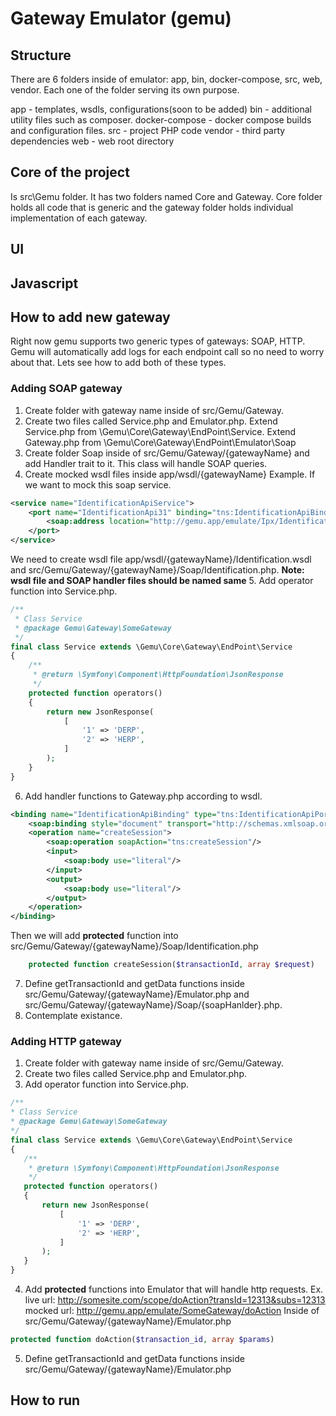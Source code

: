 # Gateway Emulator (gemu)
## Structure

There are 6 folders inside of emulator: app, bin, docker-compose, src, web, vendor. 
Each one of the folder serving its own purpose.

app - templates, wsdls, configurations(soon to be added)
bin - additional utility files such as composer.
docker-compose - docker compose builds and configuration files.
src - project PHP code
vendor - third party dependencies
web - web root directory

## Core of the project  

Is src\Gemu folder. It has two folders named Core and Gateway. 
Core folder holds all code that is generic and the gateway folder holds individual implementation 
of each gateway.




## UI

## Javascript

## How to add new gateway

Right now gemu supports two generic types of gateways: SOAP, HTTP. 
Gemu will automatically add logs for each endpoint call so no need to worry about that.
Lets see how to add both of these types.

### Adding SOAP gateway

1. Create folder with gateway name inside of src/Gemu/Gateway.
2. Create two files called Service.php and Emulator.php. 
Extend Service.php from \Gemu\Core\Gateway\EndPoint\Service. 
Extend Gateway.php from \Gemu\Core\Gateway\EndPoint\Emulator\Soap
3. Create folder Soap inside of src/Gemu/Gateway/{gatewayName} and add Handler trait to it. 
This class will handle SOAP queries. 
4. Create mocked wsdl files inside app/wsdl/{gatewayName}
Example. If we want to mock this soap service.
```xml
<service name="IdentificationApiService">
    <port name="IdentificationApi31" binding="tns:IdentificationApiBinding">
        <soap:address location="http://gemu.app/emulate/Ipx/Identification"/>
    </port>
</service>
```
We need to create wsdl file app/wsdl/{gatewayName}/Identification.wsdl 
and src/Gemu/Gateway/{gatewayName}/Soap/Identification.php. 
**Note: wsdl file and SOAP handler files should be named same**
5. Add operator function into Service.php.
```php
/**
 * Class Service
 * @package Gemu\Gateway\SomeGateway
 */
final class Service extends \Gemu\Core\Gateway\EndPoint\Service
{
    /**
     * @return \Symfony\Component\HttpFoundation\JsonResponse
     */
    protected function operators()
    {
        return new JsonResponse(
            [
                '1' => 'DERP',
                '2' => 'HERP',
            ]
        );
    }
}
```
6. Add handler functions to Gateway.php according to wsdl. 
```xml
<binding name="IdentificationApiBinding" type="tns:IdentificationApiPort">
    <soap:binding style="document" transport="http://schemas.xmlsoap.org/soap/http"/>
    <operation name="createSession">
        <soap:operation soapAction="tns:createSession"/>
        <input>
            <soap:body use="literal"/>
        </input>
        <output>
            <soap:body use="literal"/>
        </output>
    </operation>
</binding>
```

Then we will add **protected** function into src/Gemu/Gateway/{gatewayName}/Soap/Identification.php 
```php
    protected function createSession($transactionId, array $request)
```
7. Define getTransactionId and getData functions inside src/Gemu/Gateway/{gatewayName}/Emulator.php
and src/Gemu/Gateway/{gatewayName}/Soap/{soapHanlder}.php.
8. Contemplate existance.

### Adding HTTP gateway

1. Create folder with gateway name inside of src/Gemu/Gateway.
2. Create two files called Service.php and Emulator.php.
3. Add operator function into Service.php.
```php
/**
* Class Service
* @package Gemu\Gateway\SomeGateway
*/
final class Service extends \Gemu\Core\Gateway\EndPoint\Service
{
   /**
    * @return \Symfony\Component\HttpFoundation\JsonResponse
    */
   protected function operators()
   {
       return new JsonResponse(
           [
               '1' => 'DERP',
               '2' => 'HERP',
           ]
       );
   }
}
```
4. Add **protected** functions into Emulator that will handle http requests. Ex.
live url: http://somesite.com/scope/doAction?transId=12313&subs=12313
mocked url: http://gemu.app/emulate/SomeGateway/doAction
Inside of src/Gemu/Gateway/{gatewayName}/Emulator.php
```php
protected function doAction($transaction_id, array $params)
```
5. Define getTransactionId and getData functions inside src/Gemu/Gateway/{gatewayName}/Emulator.php

## How to run
